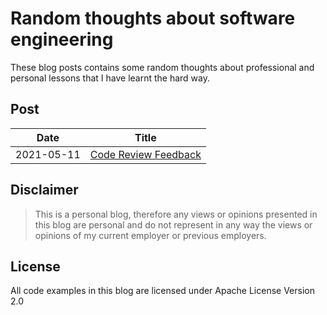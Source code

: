 # Random thoughts about software engineering
These blog posts contains some random thoughts about professional 
and personal lessons that I have learnt the hard way.


## Post
| Date | Title |
|-|-|
| 2021-05-11 | [Code Review Feedback](./posts/code_review_feedback.md) |

## Disclaimer
> This is a personal blog, therefore any views or opinions presented in
> this blog are personal and do not represent in any way the views or
> opinions of my current employer or previous employers.

## License
All code examples in this blog are licensed under Apache License Version 2.0

